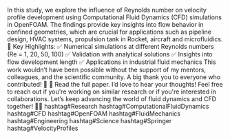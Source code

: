 In this study, we explore the influence of Reynolds number on velocity profile development using Computational Fluid Dynamics (CFD) simulations in OpenFOAM. The findings provide key insights into flow behavior in confined geometries, which are crucial for applications such as pipeline design, HVAC systems, propulsion tank in Rocket, aircraft and microfluidics.
🔹 Key Highlights:
✅ Numerical simulations at different Reynolds numbers (Re = 1, 20, 50, 100)
✅ Validation with analytical solutions
✅ Insights into flow development length
✅ Applications in industrial fluid mechanics
This work wouldn’t have been possible without the support of my mentors, colleagues, and the scientific community. A big thank you to everyone who contributed! 🙌
📖 Read the full paper.
I’d love to hear your thoughts! Feel free to reach out if you're working on similar research or if you're interested in collaborations. Let’s keep advancing the world of fluid dynamics and CFD together! 🌊🔬
hashtag#Research hashtag#ComputationalFluidDynamics hashtag#CFD hashtag#OpenFOAM hashtag#FluidMechanics hashtag#Engineering hashtag#Science hashtag#Springer hashtag#VelocityProfiles
